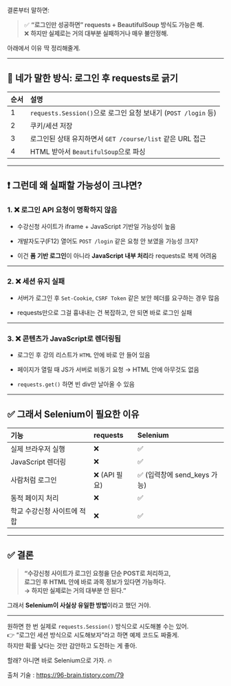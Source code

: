 결론부터 말하면:

> ✅ **“로그인만 성공하면” requests + BeautifulSoup 방식도 가능은 해.**  
> ❌ **하지만 실제로는 거의 대부분 실패하거나 매우 불안정해.**

아래에서 이유 딱 정리해줄게.

---

## 🧪 네가 말한 방식: 로그인 후 requests로 긁기

|순서|설명|
|:--|:--|
|1|`requests.Session()`으로 로그인 요청 보내기 (`POST /login` 등)|
|2|쿠키/세션 저장|
|3|로그인된 상태 유지하면서 `GET /course/list` 같은 URL 접근|
|4|HTML 받아서 `BeautifulSoup`으로 파싱|

---

## ❗ 그런데 왜 실패할 가능성이 크냐면?

### 1. ❌ **로그인 API 요청이 명확하지 않음**

- 수강신청 사이트가 iframe + JavaScript 기반일 가능성이 높음
    
- 개발자도구(F12) 열어도 `POST /login` 같은 요청 안 보였을 가능성 크지?
    
- 이건 **폼 기반 로그인**이 아니라 **JavaScript 내부 처리**라 requests로 복제 어려움
    

---

### 2. ❌ **세션 유지 실패**

- 서버가 로그인 후 `Set-Cookie`, `CSRF Token` 같은 보안 헤더를 요구하는 경우 많음
    
- requests만으로 그걸 흉내내는 건 복잡하고, 안 되면 바로 로그인 실패
    

---

### 3. ❌ **콘텐츠가 JavaScript로 렌더링됨**

- 로그인 후 강의 리스트가 `HTML` 안에 바로 안 들어 있음
    
- 페이지가 열릴 때 JS가 서버로 비동기 요청 → HTML 안에 아무것도 없음
    
- `requests.get()` 하면 빈 div만 날아올 수 있음
    

---

## ✅ 그래서 Selenium이 필요한 이유

|기능|requests|Selenium|
|:--|:--|:--|
|실제 브라우저 실행|❌|✅|
|JavaScript 렌더링|❌|✅|
|사람처럼 로그인|❌ (API 필요)|✅ (입력창에 send_keys 가능)|
|동적 페이지 처리|❌|✅|
|학교 수강신청 사이트에 적합|❌|✅|

---

## ✅ 결론

> **“수강신청 사이트가 로그인 요청을 단순 POST로 처리하고,  
> 로그인 후 HTML 안에 바로 과목 정보가 있다면 가능하다.  
> → 하지만 실제로는 거의 대부분 안 된다.”**

그래서 **Selenium이 사실상 유일한 방법**이라고 했던 거야.

---

원하면 한 번 실제로 `requests.Session()` 방식으로 시도해볼 수는 있어.  
👉 “로그인 세션 방식으로 시도해보자”라고 하면 예제 코드도 짜줄게.  
하지만 확률 낮다는 것만 감안하고 도전하는 게 좋아.

할래? 아니면 바로 Selenium으로 가자. 🔥

출처 기술 :  https://96-brain.tistory.com/79